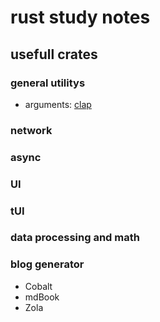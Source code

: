 # rust study notes
## usefull crates
### general utilitys
- arguments: [clap](pages/clap.md)
### network
### async
### UI
### tUI
### data processing and math
### blog generator
- Cobalt
- mdBook
- Zola